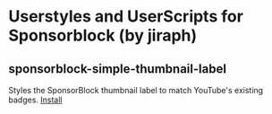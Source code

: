 # Userstyles and UserScripts for Sponsorblock (by jiraph)
## sponsorblock-simple-thumbnail-label
Styles the SponsorBlock thumbnail label to match YouTube's existing badges.
[Install](https://gist.github.com/jiraph/e60d0a7ae7071f1f4ef060948d50a9a1/raw/sponsorblock.simplethumbnaillabels.user.css)